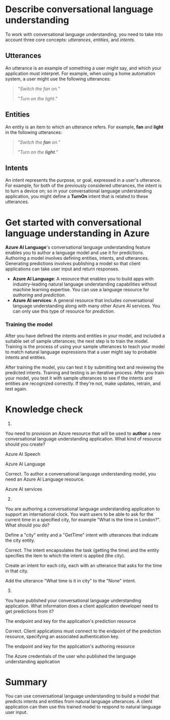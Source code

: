 

# Describe conversational language understanding


To work with conversational language understanding, you need to take into account three core concepts: _utterances_, _entities_, and _intents_.

## Utterances

An utterance is an example of something a user might say, and which your application must interpret. For example, when using a home automation system, a user might use the following utterances:

> "_Switch the fan on._"
> 
> "_Turn on the light._"


## Entities

An entity is an item to which an utterance refers. For example, **fan** and **light** in the following utterances:

> "_Switch the _**fan**_ on._"
> 
> "_Turn on the _**light**_._"


## Intents

An intent represents the purpose, or goal, expressed in a user's utterance. For example, for both of the previously considered utterances, the intent is to turn a device on; so in your conversational language understanding application, you might define a **TurnOn** intent that is related to these utterances.


# Get started with conversational language understanding in Azure



**Azure AI Language**'s conversational language understanding feature enables you to author a language model and use it for predictions. Authoring a model involves defining entities, intents, and utterances. Generating predictions involves publishing a model so that client applications can take user input and return responses.
- **Azure AI Language**: A resource that enables you to build apps with industry-leading natural language understanding capabilities without machine learning expertise. You can use a language resource for _authoring_ and _prediction_.
- **Azure AI services**: A general resource that includes conversational language understanding along with many other Azure AI services. You can only use this type of resource for _prediction_.

### Training the model

After you have defined the intents and entities in your model, and included a suitable set of sample utterances; the next step is to train the model. Training is the process of using your sample utterances to teach your model to match natural language expressions that a user might say to probable intents and entities.

After training the model, you can test it by submitting text and reviewing the predicted intents. Training and testing is an iterative process. After you train your model, you test it with sample utterances to see if the intents and entities are recognized correctly. If they're not, make updates, retrain, and test again.


# Knowledge check


1.

You need to provision an Azure resource that will be used to **author** a new conversational language understanding application. What kind of resource should you create?

Azure AI Speech

Azure AI Language

Correct. To author a conversational language understanding model, you need an Azure AI Language resource.

Azure AI services

2.

You are authoring a conversational language understanding application to support an international clock. You want users to be able to ask for the current time in a specified city, for example "What is the time in London?". What should you do?

Define a "city" entity and a "GetTime" intent with utterances that indicate the city entity.

Correct. The intent encapsulates the task (getting the time) and the entity specifies the item to which the intent is applied (the city).

Create an intent for each city, each with an utterance that asks for the time in that city.

Add the utterance "What time is it in city" to the "None" intent.

3.

You have published your conversational language understanding application. What information does a client application developer need to get predictions from it?

The endpoint and key for the application's prediction resource

Correct. Client applications must connect to the endpoint of the prediction resource, specifying an associated authentication key.

The endpoint and key for the application's authoring resource

The Azure credentials of the user who published the language understanding application


# Summary

You can use conversational language understanding to build a model that predicts intents and entities from natural language utterances. A client application can then use this trained model to respond to natural language user input.